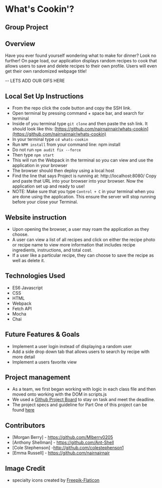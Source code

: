 # What's Cookin'? 

## Group Project

## Overview

Have you ever found yourself wondering what to make for dinner?  Look no further!  On page load, our application displays random recipes to cook that allows users to save and delete recipes to their own profile.  Users will even get their own randomized webpage title!  

-- LETS ADD OUR GIFS HERE

## Local Set Up Instructions

- From the repo click the code button and copy the SSH link.
- Open terminal by pressing command + space bar, and search for terminal
- Inside of you terminal type `git clone` and then paste the ssh link. It should look like this: [https://github.com/nairnairnair/whats-cookin](https://github.com/nairnairnair/whats-cookin)
- In your terminal type `cd whats-cookin`
- Run `NPM install` from your command line: npm install
- Do not run `npm audit fix --force`
- Then type `npm start`
- This will run the Webpack in the terminal so you can view and use the application in your browser
- The browser should then deploy using a local host
- Find the line that says Project is running at: http://localhost:8080/ Copy and paste that URL into your browser into your browser. Now the application set up and ready to use!
- NOTE: Make sure that you type `Control + C` in your terminal when you are done using the application. This ensure the server will stop running before your close your Terminal.

## Website instruction

- Upon opening the browser, a user may roam the application as they choose.
- A user can view a list of all recipes and click on either the recipe photo or recipe name to view more information that includes recipe ingredients, instructions, and total cost.
- If a user like a particular recipe, they can choose to save the recipe as well as delete it.


## Technologies Used

- ES6 Javascript
- CSS
- HTML
- Webpack
- Fetch API
- Mocha
- Chai

## Future Features & Goals
- Implement a user login instead of displaying a random user
- Add a side drop down tab that allows users to search by recipe with more detail
- Implement a users favorite view


## Project management
- As a team, we first began working with logic in each class file and then moved onto working with the DOM in scripts.js
- We used a [Github Project Board](https://github.com/users/nairnairnair/projects/3/views/1) to stay on task and meet the deadline.
- The project specs and guideline for Part One of this project can be found [here](https://frontend.turing.edu/projects/whats-cookin-part-one.html)

## Contributors

- [Morgan Berry] - https://github.com/Mlberry0205
- [Anthony Shellman] - https://github.com/Ant-Shell
- [Cole Stephenson] -http://github.com/colestephenson1
- [Emma Russell] - https://github.com/nairnairnair

## Image Credit

- specialty icons created by [Freepik-Flaticon](https://www.flaticon.com/authors/freepik)